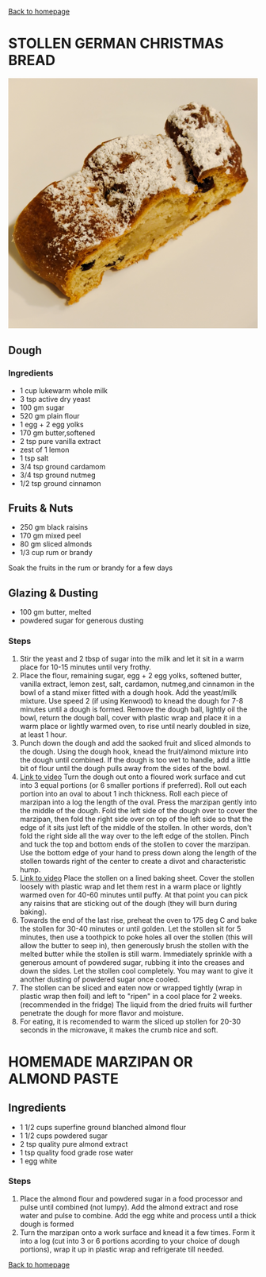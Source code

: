 [Back to homepage](https://ah-jia.github.io/)

# STOLLEN GERMAN CHRISTMAS BREAD

![Ready to serve photo](images/ready-to-serve.jpg)

## Dough
### Ingredients
- 1 cup lukewarm whole milk
- 3 tsp active dry yeast
- 100 gm sugar
- 520 gm plain flour
- 1 egg + 2 egg yolks
- 170 gm butter,softened
- 2 tsp pure vanilla extract
- zest of 1 lemon
- 1 tsp salt
- 3/4 tsp ground cardamom
- 3/4 tsp ground nutmeg
- 1/2 tsp ground cinnamon

## Fruits & Nuts
- 250 gm black raisins
- 170 gm mixed peel
- 80 gm sliced almonds
- 1/3 cup rum or brandy

Soak the fruits in the rum or brandy for a few days

## Glazing & Dusting
- 100 gm butter, melted
- powdered sugar for generous dusting


### Steps
1. Stir the yeast and 2 tbsp of sugar into the milk and let it sit in a warm place for 10-15 minutes until very frothy.
2. Place the flour, remaining sugar, egg + 2 egg yolks, softened butter, vanilla extract, lemon zest, salt, cardamon, nutmeg,and cinnamon in the bowl of a stand mixer fitted with a dough hook. Add the yeast/milk mixture.  Use speed 2 (if using Kenwood) to knead the dough for 7-8 minutes until a dough is formed. Remove the dough ball, lightly oil the bowl, return the dough ball, cover with plastic wrap and place it in a warm place or lightly warmed oven, to rise until nearly doubled in size, at least 1 hour.
3. Punch down the dough and add the saoked fruit and sliced almonds to the dough.  Using the dough hook, knead the fruit/almond mixture into the dough until combined.  If the dough is too wet to handle, add a little bit of flour until the dough pulls away from the sides of the bowl.
4. [Link to video](https://youtu.be/5ynEXd2HtNA) Turn the dough out onto a floured work surface and cut into 3 equal portions (or 6 smaller portions if preferred).  Roll out each portion into an oval to about 1 inch thickness.  Roll each piece of marzipan into a log the length of the oval.  Press the marzipan gently into the middle of the dough.  Fold the left side of the dough over to cover the marzipan, then fold the right side over on top of the left side so that the edge of it sits just left of the middle of the stollen.  In other words, don't fold the right side all the way over to the left edge of the stollen.  Pinch and tuck the top and bottom ends of the stollen to cover the marzipan. Use the bottom edge of your hand to press down along the length of the stollen towards right of the center to create a divot and characteristic hump.
5. [Link to video](https://youtu.be/gMhFoLwHBkI) Place the stollen on a lined baking sheet.  Cover the stollen loosely with plastic wrap and let them rest in a warm place or lightly warmed oven for 40-60 minutes until puffy.  At that point you  can pick any raisins that are sticking out of the dough (they will burn during baking).
6. Towards the end of the last rise, preheat the oven to 175 deg C and bake the stollen for 30-40 minutes or until golden.  Let the stollen sit for 5 minutes, then use a toothpick to poke holes all over the stollen (this will allow the butter to seep in), then generously brush the stollen with the melted butter while the stollen is still warm.  Immediately sprinkle with a generous amount of powdered sugar, rubbing it into the creases and down the sides.  Let the stollen cool completely.  You may want to give it another dusting of powdered sugar once cooled.
7. The stollen can be sliced and eaten now or wrapped tightly (wrap in plastic wrap then foil) and left to "ripen" in a cool place for 2 weeks.  (recommended in the fridge) The liquid from the dried fruits will further penetrate the dough for more flavor and moisture.  
8. For eating, it is recomended to warm the sliced up stollen for 20-30 seconds in the microwave, it makes the crumb nice and soft.



# HOMEMADE MARZIPAN OR ALMOND PASTE

## Ingredients
- 1 1/2 cups superfine ground blanched almond flour
- 1 1/2 cups powdered sugar
- 2 tsp quality pure almond extract
- 1 tsp quality food grade rose water
- 1 egg white

### Steps

1. Place the almond flour and powdered sugar in a food processor and pulse until combined (not lumpy).  Add the almond extract and rose water and pulse to combine.  Add the egg white and process until a thick dough is formed
2. Turn the marzipan onto a work surface and knead it a few times.  Form it into a log (cut into 3 or 6 portions acording to your choice of dough portions), wrap it up in plastic wrap and refrigerate till needed.





[Back to homepage](https://ah-jia.github.io/)
